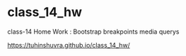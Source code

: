 # class_14_hw
class-14 Home Work : Bootstrap breakpoints media querys

https://tuhinshuvra.github.io/class_14_hw/
